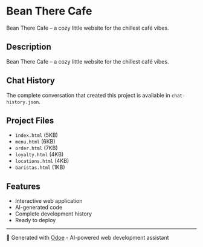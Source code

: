 # Bean There Cafe

Bean There Cafe – a cozy little website for the chillest café vibes.

## Description
Bean There Cafe – a cozy little website for the chillest café vibes.

## Chat History
The complete conversation that created this project is available in `chat-history.json`.

## Project Files
- `index.html` (5KB)
- `menu.html` (6KB)
- `order.html` (7KB)
- `loyalty.html` (4KB)
- `locations.html` (4KB)
- `baristas.html` (1KB)

## Features
- Interactive web application
- AI-generated code
- Complete development history
- Ready to deploy

---
🤖 Generated with [Odoe](https://odoe.dev) - AI-powered web development assistant
